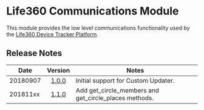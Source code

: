 # Life360 Communications Module
This module provides the low level communications functionality used by the [Life360 Device Tracker Platform](life360.md).
## Release Notes
Date | Version | Notes
-|:-:|-
20180907 | [1.0.0](https://github.com/pnbruckner/homeassistant-config/blob/d767bcce0fdff0c9298dc7a010d27af88817eac2/custom_components/life360.py) | Initial support for Custom Updater.
201811xx | [1.1.0](https://github.com/pnbruckner/homeassistant-config/blob/da9bdcf9923f8e93820f23a49289af35c6371a71/custom_components/life360.py) | Add get_circle_members and get_circle_places methods.

